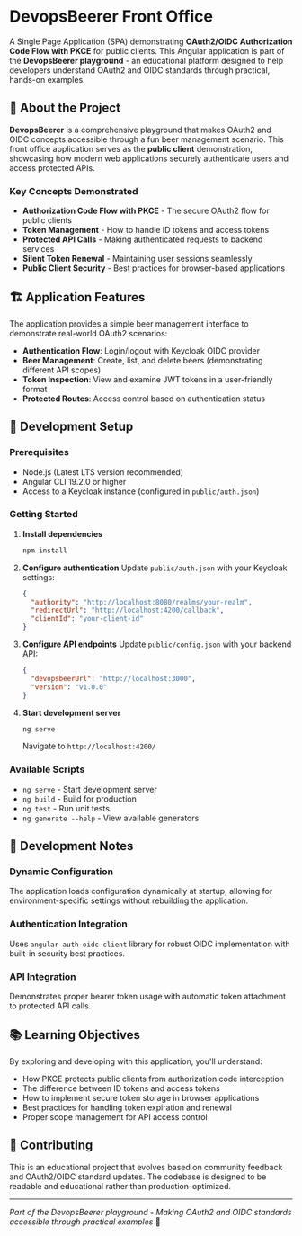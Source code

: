 # DevopsBeerer Front Office

A Single Page Application (SPA) demonstrating **OAuth2/OIDC Authorization Code Flow with PKCE** for public clients. This Angular application is part of the **DevopsBeerer playground** - an educational platform designed to help developers understand OAuth2 and OIDC standards through practical, hands-on examples.

## 🍺 About the Project

**DevopsBeerer** is a comprehensive playground that makes OAuth2 and OIDC concepts accessible through a fun beer management scenario. This front office application serves as the **public client** demonstration, showcasing how modern web applications securely authenticate users and access protected APIs.

### Key Concepts Demonstrated

- **Authorization Code Flow with PKCE** - The secure OAuth2 flow for public clients
- **Token Management** - How to handle ID tokens and access tokens
- **Protected API Calls** - Making authenticated requests to backend services
- **Silent Token Renewal** - Maintaining user sessions seamlessly
- **Public Client Security** - Best practices for browser-based applications

## 🏗️ Application Features

The application provides a simple beer management interface to demonstrate real-world OAuth2 scenarios:

- **Authentication Flow**: Login/logout with Keycloak OIDC provider
- **Beer Management**: Create, list, and delete beers (demonstrating different API scopes)
- **Token Inspection**: View and examine JWT tokens in a user-friendly format
- **Protected Routes**: Access control based on authentication status

## 🚀 Development Setup

### Prerequisites

- Node.js (Latest LTS version recommended)
- Angular CLI 19.2.0 or higher
- Access to a Keycloak instance (configured in `public/auth.json`)

### Getting Started

1. **Install dependencies**

   ```bash
   npm install
   ```

2. **Configure authentication**
   Update `public/auth.json` with your Keycloak settings:

   ```json
   {
     "authority": "http://localhost:8080/realms/your-realm",
     "redirectUrl": "http://localhost:4200/callback",
     "clientId": "your-client-id"
   }
   ```

3. **Configure API endpoints**
   Update `public/config.json` with your backend API:

   ```json
   {
     "devopsbeerUrl": "http://localhost:3000",
     "version": "v1.0.0"
   }
   ```

4. **Start development server**

   ```bash
   ng serve
   ```

   Navigate to `http://localhost:4200/`

### Available Scripts

- `ng serve` - Start development server
- `ng build` - Build for production
- `ng test` - Run unit tests
- `ng generate --help` - View available generators

## 🔧 Development Notes

### Dynamic Configuration

The application loads configuration dynamically at startup, allowing for environment-specific settings without rebuilding the application.

### Authentication Integration

Uses `angular-auth-oidc-client` library for robust OIDC implementation with built-in security best practices.

### API Integration

Demonstrates proper bearer token usage with automatic token attachment to protected API calls.

## 📚 Learning Objectives

By exploring and developing with this application, you'll understand:

- How PKCE protects public clients from authorization code interception
- The difference between ID tokens and access tokens
- How to implement secure token storage in browser applications
- Best practices for handling token expiration and renewal
- Proper scope management for API access control

## 🤝 Contributing

This is an educational project that evolves based on community feedback and OAuth2/OIDC standard updates. The codebase is designed to be readable and educational rather than production-optimized.

---

*Part of the DevopsBeerer playground - Making OAuth2 and OIDC standards accessible through practical examples* 🍻
